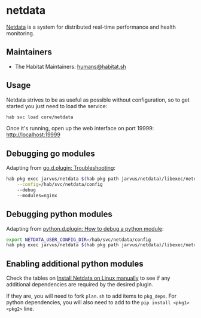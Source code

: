 # netdata

[Netdata](https://github.com/firehol/netdata) is a system for distributed real-time performance and health monitoring.

## Maintainers

* The Habitat Maintainers: <humans@habitat.sh>

## Usage

Netdata strives to be as useful as possible without configuration, so to get started you just need to load the service:

```bash
hab svc load core/netdata
```

Once it's running, open up the web interface on port 19999: [http://localhost:19999](http://localhost:19999)

## Debugging go modules

Adapting from [go.d.plugin: Troubleshooting](https://docs.netdata.cloud/collectors/go.d.plugin/#troubleshooting):

```bash
hab pkg exec jarvus/netdata $(hab pkg path jarvus/netdata)/libexec/netdata/plugins.d/go.d.plugin \
    --config=/hab/svc/netdata/config
    --debug
    --modules=nginx
```

## Debugging python modules

Adapting from [python.d.plugin: How to debug a python module](https://docs.netdata.cloud/collectors/python.d.plugin/#how-to-debug-a-python-module):

```bash
export NETDATA_USER_CONFIG_DIR=/hab/svc/netdata/config
hab pkg exec jarvus/netdata $(hab pkg path jarvus/netdata)/libexec/netdata/plugins.d/python.d.plugin mysql debug trace
```

## Enabling additional python modules

Check the tables on [Install Netdata on Linux manually](https://docs.netdata.cloud/packaging/installer/methods/manual/#prepare-your-system) to see if any additional dependencies are required by the desired plugin.

If they are, you will need to fork `plan.sh` to add items to `pkg_deps`. For python dependencies, you will also need to add to the `pip install <pkg1> <pkg2>` line.
